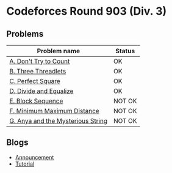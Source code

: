 # Codeforces Round 903 (Div. 3)

## Problems

|Problem name|Status|
|------------|---------|
| [A. Don't Try to Count](problems/A._Don't_Try_to_Count.md)|OK|
| [B. Three Threadlets](problems/B._Three_Threadlets.md)|OK|
| [C. Perfect Square](problems/C._Perfect_Square.md)|OK|
| [D. Divide and Equalize](problems/D._Divide_and_Equalize.md)|OK|
| [E. Block Sequence](problems/E._Block_Sequence.md)|NOT OK|
| [F. Minimum Maximum Distance](problems/F._Minimum_Maximum_Distance.md)|NOT OK|
| [G. Anya and the Mysterious String](problems/G._Anya_and_the_Mysterious_String.md)|NOT OK|
## Blogs

- [Announcement](blogs/Announcement.md)
- [Tutorial](blogs/Tutorial.md)
